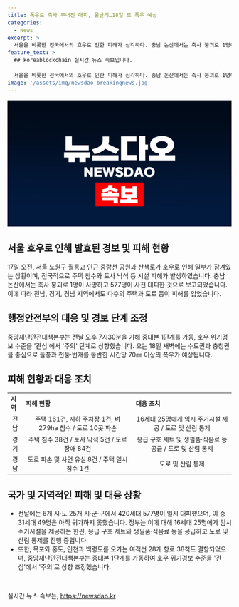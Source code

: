 ```yaml
---
title: 폭우로 축사 무너진 대피, 물난리…18일 또 폭우 예상
categories:
  - News
excerpt: >
  서울을 비롯한 전국에서의 호우로 인한 피해가 심각하다. 충남 논산에서는 축사 붕괴로 1명이 사망하고, 577명이 대피했다. 전날 오후 6시 기준으로 전남에서 주택 161건, 지하 주차장 1건, 벼 279ha가 침수됐으며, 토사가 유실되거나 파손된 도로가 10곳이나 발생했다. 행정안전부는 호우 위기경보를 주의 수준으로 상향 조정하면서 앞으로도 대비가 필요하다.
feature_text: >
  ## koreablockchain 실시간 뉴스 속보입니다.

  서울을 비롯한 전국에서의 호우로 인한 피해가 심각하다. 충남 논산에서는 축사 붕괴로 1명이 사망하고, 577명이 대피했다. 전날 오후 6시 기준으로 전남에서 주택 161건, 지하 주차장 1건, 벼 279ha가 침수됐으며, 토사가 유실되거나 파손된 도로가 10곳이나 발생했다. 행정안전부는 호우 위기경보를 주의 수준으로 상향 조정하면서 앞으로도 대비가 필요하다.
image: '/assets/img/newsdao_breakingnews.jpg'
---
```


<p><img src="/assets/img/newsdao_breakingnews.jpg" alt="koreablockchain 속보" /></p>

<h2 data-ke-size="size26">서울 호우로 인해 발효된 경보 및 피해 현황</h2>

<p data-ke-size="size16">17일 오전, 서울 노원구 월릉교 인근 중랑천 공원과 산책로가 호우로 인해 일부가 잠겨있는 상황이며, 전국적으로 주택 침수와 토사 낙석 등 시설 피해가 발생하였습니다. 충남 논산에서는 축사 붕괴로 1명이 사망하고 577명이 사전 대피한 것으로 보고되었습니다. 이에 따라 전남, 경기, 경남 지역에서도 다수의 주택과 도로 등이 피해를 입었습니다.</p>

<h2 data-ke-size="size26">행정안전부의 대응 및 경보 단계 조정</h2>

<p data-ke-size="size16">중앙재난안전대책본부는 전날 오후 7시30분을 기해 중대본 1단계를 가동, 호우 위기경보 수준을 '관심'에서 '주의' 단계로 상향했습니다. 오는 18일 새벽에는 수도권과 충청권을 중심으로 돌풍과 천둥·번개를 동반한 시간당 70㎜ 이상의 폭우가 예상됩니다.</p>

<h2 data-ke-size="size26">피해 현황과 대응 조치</h2>

<table>
    <tr>
        <td><b>지역</b></td>
        <td><b>피해 현황</b></td>
        <td><b>대응 조치</b></td>
    </tr>
    <tr>
        <td style="text-align: center; height: 17px;">전남</td>
        <td style="text-align: center; height: 17px;">주택 161건, 지하 주차장 1건, 벼 279ha 침수 / 도로 10곳 파손</td>
        <td style="text-align: center; height: 17px;">16세대 25명에게 임시 주거시설 제공 / 도로 및 산림 통제</td>
    </tr>
    <tr>
        <td style="text-align: center; height: 17px;">경기</td>
        <td style="text-align: center; height: 17px;">주택 침수 38건 / 토사 낙석 5건 / 도로 장애 84건</td>
        <td style="text-align: center; height: 17px;">응급 구호 세트 및 생필품·식음료 등 공급 / 도로 및 산림 통제</td>
    </tr>
    <tr>
        <td style="text-align: center; height: 17px;">경남</td>
        <td style="text-align: center; height: 17px;">도로 파손 및 사면 유실 8건 / 주택 일시 침수 1건</td>
        <td style="text-align: center; height: 17px;">도로 및 산림 통제</td>
    </tr>
</table>

<h2 data-ke-size="size26">국가 및 지역적인 피해 및 대응 상황</h2>

<ul>
    <li>전날에는 6개 시·도 25개 시·군·구에서 420세대 577명이 일시 대피했으며, 이 중 31세대 49명은 아직 귀가하지 못했습니다. 정부는 이에 대해 16세대 25명에게 임시 주거시설을 제공하는 한편, 응급 구호 세트와 생필품·식음료 등을 공급하고 도로 및 산림 통제를 진행 중입니다.</li>
    <li>또한, 목포와 홍도, 인천과 백령도를 오가는 여객선 28개 항로 38척도 결항되었으며, 중앙재난안전대책본부는 중대본 1단계를 가동하여 호우 위기경보 수준을 '관심'에서 '주의'로 상향 조정했습니다.</li>
</ul>

<p data-ke-size="size16">&nbsp;</p>
실시간 뉴스 속보는, <a href="https://newsdao.kr" rel="dofollow">https://newsdao.kr</a>


